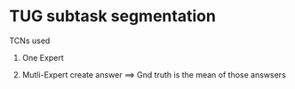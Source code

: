 # TUG subtask segmentation 

TCNs used


1. One Expert

2. Mutli-Expert create answer ==> Gnd truth is the mean of those answsers

